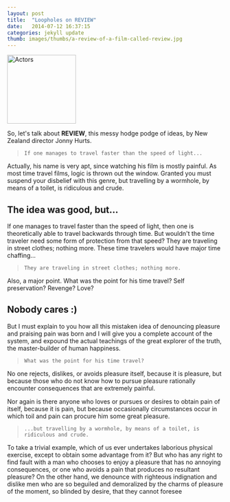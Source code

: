 ```yaml
---
layout: post
title:  "Loopholes on REVIEW"
date:   2014-07-12 16:37:15
categories: jekyll update
thumb: images/thumbs/a-review-of-a-film-called-review.jpg
---
```

<img src="{{ page.thumb | prepend: site.baseurl }}" width="160" alt="Actors" class="pull-left thumb-post">

So, let's talk about **REVIEW**, this messy hodge podge of ideas, by New Zealand director Jonny Hurts.

> `If one manages to travel faster than the speed of light...`

Actually, his name is very apt, since watching his film is mostly painful.
As most time travel films, logic is thrown out the window. Granted you must suspend your disbelief with this genre, but travelling by a wormhole, by means of a toilet, is ridiculous and crude.

## The idea was good, but...

If one manages to travel faster than the speed of light, then one is theoretically able to travel backwards through time. But wouldn't the time traveler need some form of protection from that speed? They are traveling in street clothes; nothing more. These time travelers would have major time chaffing...

> `They are traveling in street clothes; nothing more.`

Also, a major point. What was the point for his time travel? Self preservation? Revenge? Love?

## Nobody cares :)

But I must explain to you how all this mistaken idea of denouncing pleasure and praising pain was born and I will give you a complete account of the system, and expound the actual teachings of the great explorer of the truth, the master-builder of human happiness.

> `What was the point for his time travel?`

No one rejects, dislikes, or avoids pleasure itself, because it is pleasure, but because those who do not know how to pursue pleasure rationally encounter consequences that are extremely painful.

Nor again is there anyone who loves or pursues or desires to obtain pain of itself, because it is pain, but because occasionally circumstances occur in which toil and pain can procure him some great pleasure.

> `...but travelling by a wormhole, by means of a toilet, is ridiculous and crude.`

To take a trivial example, which of us ever undertakes laborious physical exercise, except to obtain some advantage from it? But who has any right to find fault with a man who chooses to enjoy a pleasure that has no annoying consequences, or one who avoids a pain that produces no resultant pleasure? On the other hand, we denounce with righteous indignation and dislike men who are so beguiled and demoralized by the charms of pleasure of the moment, so blinded by desire, that they cannot foresee
